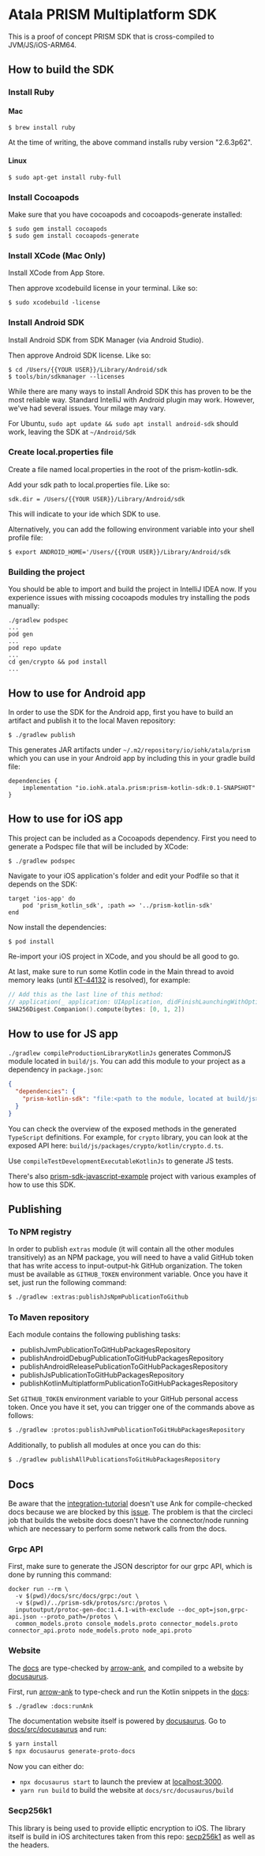 # Atala PRISM Multiplatform SDK

This is a proof of concept PRISM SDK that is cross-compiled to JVM/JS/iOS-ARM64.

## How to build the SDK

### Install Ruby

#### Mac
```
$ brew install ruby
```
At the time of writing, the above command installs ruby version "2.6.3p62".
#### Linux
```
$ sudo apt-get install ruby-full
```
### Install Cocoapods

Make sure that you have cocoapods and cocoapods-generate installed:
```
$ sudo gem install cocoapods
$ sudo gem install cocoapods-generate
```
### Install XCode (Mac Only)

Install XCode from App Store. 

Then approve xcodebuild license in your terminal. Like so:
```
$ sudo xcodebuild -license
```
### Install Android SDK

Install Android SDK from SDK Manager (via Android Studio). 

Then approve Android SDK license. Like so:
```
$ cd /Users/{{YOUR USER}}/Library/Android/sdk 
$ tools/bin/sdkmanager --licenses
```
While there are many ways to install Android SDK this has proven to be the most reliable way. Standard IntelliJ with Android plugin may work. However, we've had several issues. Your milage may vary.

For Ubuntu, `sudo apt update && sudo apt install android-sdk` should work, leaving the SDK at `~/Android/Sdk`

### Create local.properties file

Create a file named local.properties in the root of the prism-kotlin-sdk.

Add your sdk path to local.properties file. Like so:
```
sdk.dir = /Users/{{YOUR USER}}/Library/Android/sdk
```
This will indicate to your ide which SDK to use.

Alternatively, you can add the following environment variable into your shell profile file:
```
$ export ANDROID_HOME='/Users/{{YOUR USER}}/Library/Android/sdk
```

### Building the project

You should be able to import and build the project in IntelliJ IDEA now. If you experience issues with missing cocoapods modules try installing the pods manually:
```
./gradlew podspec
...
pod gen
...
pod repo update
...
cd gen/crypto && pod install
...
```

## How to use for Android app

In order to use the SDK for the Android app, first you have to build an artifact and publish it to the local Maven repository:
```
$ ./gradlew publish
```

This generates JAR artifacts under `~/.m2/repository/io/iohk/atala/prism` which you can use in your Android app by including this in your gradle build file:
```
dependencies {
    implementation "io.iohk.atala.prism:prism-kotlin-sdk:0.1-SNAPSHOT"
}
```

## How to use for iOS app

This project can be included as a Cocoapods dependency. First you need to generate a Podspec file that will be included by XCode:
```
$ ./gradlew podspec
```

Navigate to your iOS application's folder and edit your Podfile so that it depends on the SDK:
```
target 'ios-app' do
    pod 'prism_kotlin_sdk', :path => '../prism-kotlin-sdk'
end
```

Now install the dependencies:
```
$ pod install
```

Re-import your iOS project in XCode, and you should be all good to go.

At last, make sure to run some Kotlin code in the Main thread to avoid memory leaks (until [KT-44132](https://youtrack.jetbrains.com/issue/KT-44132) is resolved), for example:

```swift
// Add this as the last line of this method:
// application(_ application: UIApplication, didFinishLaunchingWithOptions  launchOptions: [UIApplication.LaunchOptionsKey: Any]?) -> Bool
SHA256Digest.Companion().compute(bytes: [0, 1, 2])
```

## How to use for JS app

`./gradlew compileProductionLibraryKotlinJs` generates CommonJS module located in `build/js`. You can add this module to your project as a dependency in `package.json`:

```json
{
  "dependencies": {
    "prism-kotlin-sdk": "file:<path to the module, located at build/js>"
  }
}
```

You can check the overview of the exposed methods in the generated `TypeScript` definitions. For example, for `crypto` library, you can look at the exposed API here: `build/js/packages/crypto/kotlin/crypto.d.ts`.

Use `compileTestDevelopmentExecutableKotlinJs` to generate JS tests.

There's also [prism-sdk-javascript-example](examples/prism-sdk-javascript-example) project with various examples of how to use this SDK.

## Publishing
### To NPM registry
In order to publish `extras` module (it will contain all the other modules transitively) as an NPM package, you will need to have a valid GitHub token that has write access to input-output-hk GitHub organization. The token must be available as `GITHUB_TOKEN` environment variable. Once you have it set, just run the following command:

```bash
$ ./gradlew :extras:publishJsNpmPublicationToGithub
```

### To Maven repository
Each module contains the following publishing tasks:
- publishJvmPublicationToGitHubPackagesRepository
- publishAndroidDebugPublicationToGitHubPackagesRepository
- publishAndroidReleasePublicationToGitHubPackagesRepository
- publishJsPublicationToGitHubPackagesRepository
- publishKotlinMultiplatformPublicationToGitHubPackagesRepository

Set `GITHUB_TOKEN` environment variable to your GitHub personal access token. Once you have it set, you can trigger one of the commands above as follows:

```bash
$ ./gradlew :protos:publishJvmPublicationToGitHubPackagesRepository
```

Additionally, to publish all modules at once you can do this:
```bash
$ ./gradlew publishAllPublicationsToGitHubPackagesRepository
```

## Docs

Be aware that the [integration-tutorial](docs/src/docs/integration-tutorial) doesn't use Ank for compile-checked docs because we are blocked by this [issue](https://github.com/arrow-kt/arrow/issues/472). The problem is that the circleci job that builds the website docs doesn't have the connector/node running which are necessary to perform some network calls from the docs.


### Grpc API
First, make sure to generate the JSON descriptor for our grpc API, which is done by running this command:

```shell script
docker run --rm \
  -v $(pwd)/docs/src/docs/grpc:/out \
  -v $(pwd)/../prism-sdk/protos/src:/protos \
  inputoutput/protoc-gen-doc:1.4.1-with-exclude --doc_opt=json,grpc-api.json --proto_path=/protos \
  common_models.proto console_models.proto connector_models.proto connector_api.proto node_models.proto node_api.proto
```

### Website

The [docs](docs) are type-checked by [arrow-ank](https://github.com/arrow-kt/arrow-ank), and compiled to a website by [docusaurus](https://docusaurus.io/).

First, run [arrow-ank](https://github.com/arrow-kt/arrow-ank) to type-check and run the Kotlin snippets in the [docs](docs):

```bash
$ ./gradlew :docs:runAnk
```

The documentation website itself is powered by [docusaurus](https://docusaurus.io/). Go to [docs/src/docusaurus](docs/src/docusaurus) and run:

```bash
$ yarn install
$ npx docusaurus generate-proto-docs
```

Now you can either do:
- `npx docusaurus start` to launch the preview at [localhost:3000](https://localhost:3000).
- `yarn run build` to build the website at `docs/src/docusaurus/build`

### Secp256k1

This library is being used to provide elliptic encryption to iOS. The library itself is build in iOS architectures taken from this repo: [secp256k1](https://github.com/horizontalsystems/secp256k1-kit-ios/tree/master/Secp256k1Kit/Libraries) as well as the headers.
